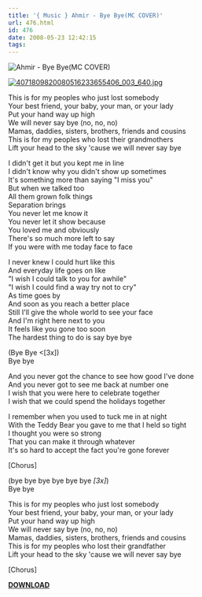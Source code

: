 ```yaml
---
title: '{ Music } Ahmir - Bye Bye(MC COVER)'
url: 476.html
id: 476
date: 2008-05-23 12:42:15
tags:
---
```


![Ahmir - Bye Bye(MC COVER)](http://cai13.info/blog_pic/2008/05/demo.jpg)

  
  
  
[![4071809820080516233655406_003_640.jpg](http://cai13.info/blog_pic/2008/05/4071809820080516233655406_003_640.jpg)](http://cai13.info/blog_pic/2008/05/4071809820080516233655406_003_640.jpg "4071809820080516233655406_003_640.jpg")  
  
  
This is for my peoples who just lost somebody  
Your best friend, your baby, your man, or your lady  
Put your hand way up high  
We will never say bye (no, no, no)  
Mamas, daddies, sisters, brothers, friends and cousins  
This is for my peoples who lost their grandmothers  
Lift your head to the sky 'cause we will never say bye  
  
I didn't get it but you kept me in line  
I didn't know why you didn't show up sometimes  
It's something more than saying "I miss you"  
But when we talked too  
All them grown folk things  
Separation brings  
You never let me know it  
You never let it show because  
You loved me and obviously  
There's so much more left to say  
If you were with me today face to face  
  
I never knew I could hurt like this  
And everyday life goes on like  
"I wish I could talk to you for awhile"  
"I wish I could find a way try not to cry"  
As time goes by  
And soon as you reach a better place  
Still I'll give the whole world to see your face  
And I'm right here next to you  
It feels like you gone too soon  
The hardest thing to do is say bye bye  
  
(Bye Bye <\[3x\])  
Bye bye  
  
And you never got the chance to see how good I've done  
And you never got to see me back at number one  
I wish that you were here to celebrate together  
I wish that we could spend the holidays together  
  
I remember when you used to tuck me in at night  
With the Teddy Bear you gave to me that I held so tight  
I thought you were so strong  
That you can make it through whatever  
It's so hard to accept the fact you're gone forever  
  
\[Chorus\]  
  
(bye bye bye bye bye bye _\[3x\]_)  
Bye bye  
  
This is for my peoples who just lost somebody  
Your best friend, your baby, your man, or your lady  
Put your hand way up high  
We will never say bye (no, no, no)  
Mamas, daddies, sisters, brothers, friends and cousins  
This is for my peoples who lost their grandfather  
Lift your head to the sky 'cause we will never say bye  
  
\[Chorus\]  
  
[**DOWNLOAD**](http://www.supload.com/listen?s=G33WA1MW0CGB#)